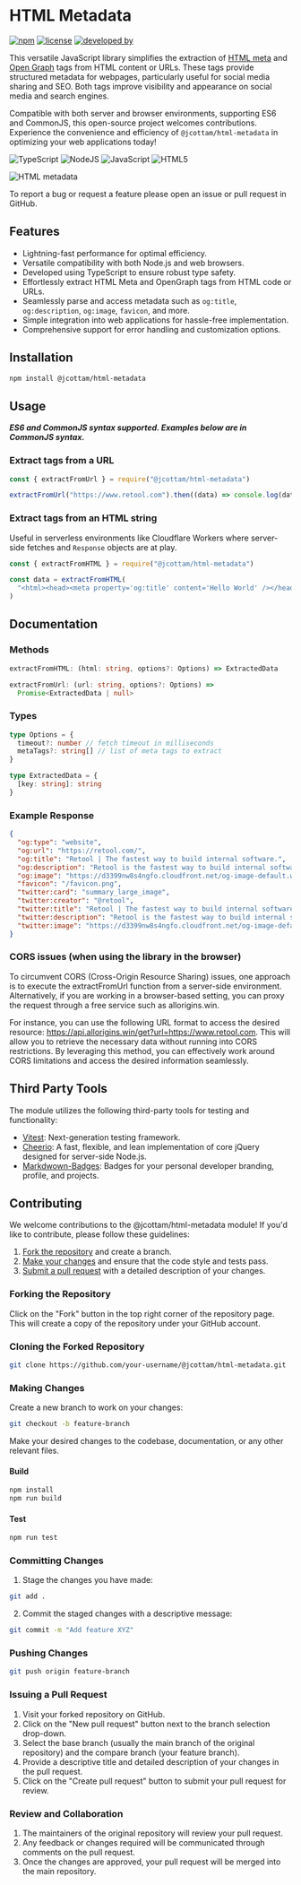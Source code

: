 # HTML Metadata

[![npm](https://img.shields.io/npm/v/%40jcottam%2Fhtml-metadata)](https://www.npmjs.com/package/@jcottam/html-metadata)
[![license](https://img.shields.io/npm/l/%40jcottam%2Fhtml-metadata)](https://en.wikipedia.org/wiki/ISC_license)
[![developed by](https://img.shields.io/badge/developed_by-javascript.johnny-white)](http://www.johnryancottam.com)

This versatile JavaScript library simplifies the extraction of [HTML meta](https://www.w3schools.com/tags/tag_meta.asp) and [Open Graph](https://ogp.me/) tags from HTML content or URLs. These tags provide structured metadata for webpages, particularly useful for social media sharing and SEO. Both tags improve visibility and appearance on social media and search engines.

Compatible with both server and browser environments, supporting ES6 and CommonJS, this open-source project welcomes contributions. Experience the convenience and efficiency of `@jcottam/html-metadata` in optimizing your web applications today!

![TypeScript](https://img.shields.io/badge/typescript-%23007ACC.svg?style=for-the-badge&logo=typescript&logoColor=white)
![NodeJS](https://img.shields.io/badge/node.js-6DA55F?style=for-the-badge&logo=node.js&logoColor=white) ![JavaScript](https://img.shields.io/badge/javascript-%23323330.svg?style=for-the-badge&logo=javascript&logoColor=%23F7DF1E) ![HTML5](https://img.shields.io/badge/html5-%23E34F26.svg?style=for-the-badge&logo=html5&logoColor=white)

![HTML metadata](https://imagedelivery.net/6poAymKUmuHuReMW_n6-MA/45759903-8755-4aa4-a718-e0176107d800/public)

To report a bug or request a feature please open an issue or pull request in GitHub.

## Features

- Lightning-fast performance for optimal efficiency.
- Versatile compatibility with both Node.js and web browsers.
- Developed using TypeScript to ensure robust type safety.
- Effortlessly extract HTML Meta and OpenGraph tags from HTML code or URLs.
- Seamlessly parse and access metadata such as `og:title`, `og:description`, `og:image`, `favicon`, and more.
- Simple integration into web applications for hassle-free implementation.
- Comprehensive support for error handling and customization options.

## Installation

```sh
npm install @jcottam/html-metadata
```

## Usage

**_ES6 and CommonJS syntax supported. Examples below are in CommonJS syntax._**

### Extract tags from a URL

```ts
const { extractFromUrl } = require("@jcottam/html-metadata")

extractFromUrl("https://www.retool.com").then((data) => console.log(data))
```

### Extract tags from an HTML string

Useful in serverless environments like Cloudflare Workers where server-side fetches and `Response` objects are at play.

```ts
const { extractFromHTML } = require("@jcottam/html-metadata")

const data = extractFromHTML(
  "<html><head><meta property='og:title' content='Hello World' /></head></html>"
)
```

## Documentation

### Methods

```ts
extractFromHTML: (html: string, options?: Options) => ExtractedData
```

```ts
extractFromUrl: (url: string, options?: Options) =>
  Promise<ExtractedData | null>
```

### Types

```ts
type Options = {
  timeout?: number // fetch timeout in milliseconds
  metaTags?: string[] // list of meta tags to extract
}

type ExtractedData = {
  [key: string]: string
}
```

### Example Response

```json
{
  "og:type": "website",
  "og:url": "https://retool.com/",
  "og:title": "Retool | The fastest way to build internal software.",
  "og:description": "Retool is the fastest way to build internal software. Use Retool's building blocks to build apps and workflow automations that connect to your databases and APIs, instantly.",
  "og:image": "https://d3399nw8s4ngfo.cloudfront.net/og-image-default.webp",
  "favicon": "/favicon.png",
  "twitter:card": "summary_large_image",
  "twitter:creator": "@retool",
  "twitter:title": "Retool | The fastest way to build internal software.",
  "twitter:description": "Retool is the fastest way to build internal software. Use Retool's building blocks to build apps and workflow automations that connect to your databases and APIs, instantly.",
  "twitter:image": "https://d3399nw8s4ngfo.cloudfront.net/og-image-default.webp"
}
```

### CORS issues (when using the library in the browser)

To circumvent CORS (Cross-Origin Resource Sharing) issues, one approach is to execute the extractFromUrl function from a server-side environment. Alternatively, if you are working in a browser-based setting, you can proxy the request through a free service such as allorigins.win.

For instance, you can use the following URL format to access the desired resource: https://api.allorigins.win/get?url=https://www.retool.com. This will allow you to retrieve the necessary data without running into CORS restrictions. By leveraging this method, you can effectively work around CORS limitations and access the desired information seamlessly.

## Third Party Tools

The module utilizes the following third-party tools for testing and functionality:

- [Vitest](https://vitest.dev/): Next-generation testing framework.
- [Cheerio](https://www.npmjs.com/package/cheerio): A fast, flexible, and lean implementation of core jQuery designed for server-side Node.js.
- [Markdwown-Badges](https://ileriayo.github.io/markdown-badges/): Badges for your personal developer branding, profile, and projects.
<!-- - [Axios](https://www.npmjs.com/package/axios): A promise-based HTTP client for making HTTP requests in Node.js and browser environments. -->

## Contributing

We welcome contributions to the @jcottam/html-metadata module! If you'd like to contribute, please follow these guidelines:

1. [Fork the repository](#forking-the-repository) and create a branch.
1. [Make your changes](#making-changes) and ensure that the code style and tests pass.
1. [Submit a pull request](#issuing-a-pull-request) with a detailed description of your changes.

### Forking the Repository

Click on the "Fork" button in the top right corner of the repository page. This will create a copy of the repository under your GitHub account.

### Cloning the Forked Repository

```sh
git clone https://github.com/your-username/@jcottam/html-metadata.git
```

### Making Changes

Create a new branch to work on your changes:

```sh
git checkout -b feature-branch
```

Make your desired changes to the codebase, documentation, or any other relevant files.

#### Build

```sh
npm install
npm run build
```

#### Test

```sh
npm run test
```

### Committing Changes

1. Stage the changes you have made:

```sh
git add .
```

2. Commit the staged changes with a descriptive message:

```sh
git commit -m "Add feature XYZ"
```

### Pushing Changes

```sh
git push origin feature-branch
```

### Issuing a Pull Request

1. Visit your forked repository on GitHub.
2. Click on the "New pull request" button next to the branch selection drop-down.
3. Select the base branch (usually the main branch of the original repository) and the compare branch (your feature branch).
4. Provide a descriptive title and detailed description of your changes in the pull request.
5. Click on the "Create pull request" button to submit your pull request for review.

### Review and Collaboration

1. The maintainers of the original repository will review your pull request.
2. Any feedback or changes required will be communicated through comments on the pull request.
3. Once the changes are approved, your pull request will be merged into the main repository.
